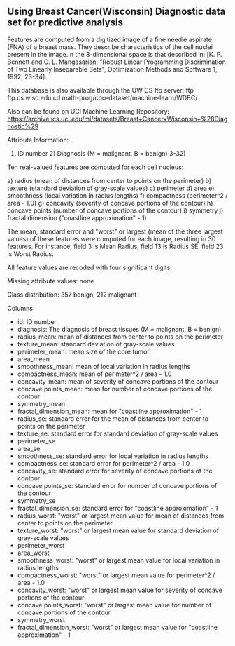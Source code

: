 ## Using Breast Cancer(Wisconsin) Diagnostic data set for predictive analysis

Features are computed from a digitized image of a fine needle aspirate (FNA) of a breast mass. They describe characteristics of the cell nuclei present in the image. n the 3-dimensional space is that described in: [K. P. Bennett and O. L. Mangasarian: "Robust Linear Programming Discrimination of Two Linearly Inseparable Sets", Optimization Methods and Software 1, 1992, 23-34].

This database is also available through the UW CS ftp server: ftp ftp.cs.wisc.edu cd math-prog/cpo-dataset/machine-learn/WDBC/

Also can be found on UCI Machine Learning Repository: https://archive.ics.uci.edu/ml/datasets/Breast+Cancer+Wisconsin+%28Diagnostic%29

Attribute Information:

1) ID number 2) Diagnosis (M = malignant, B = benign) 3-32)

Ten real-valued features are computed for each cell nucleus:

a) radius (mean of distances from center to points on the perimeter) b) texture (standard deviation of gray-scale values) c) perimeter d) area e) smoothness (local variation in radius lengths) f) compactness (perimeter^2 / area - 1.0) g) concavity (severity of concave portions of the contour) h) concave points (number of concave portions of the contour) i) symmetry j) fractal dimension ("coastline approximation" - 1)

The mean, standard error and "worst" or largest (mean of the three largest values) of these features were computed for each image, resulting in 30 features. For instance, field 3 is Mean Radius, field 13 is Radius SE, field 23 is Worst Radius.

All feature values are recoded with four significant digits.

Missing attribute values: none

Class distribution: 357 benign, 212 malignant

Columns
- id: ID number
- diagnosis: The diagnosis of breast tissues (M = malignant, B = benign)
- radius_mean: mean of distances from center to points on the perimeter
- texture_mean: standard deviation of gray-scale values
- perimeter_mean: mean size of the core tumor
- area_mean
- smoothness_mean: mean of local variation in radius lengths
- compactness_mean: mean of perimeter^2 / area - 1.0
- concavity_mean: mean of severity of concave portions of the contour
- concave points_mean: mean for number of concave portions of the contour
- symmetry_mean
- fractal_dimension_mean: mean for "coastline approximation" - 1
- radius_se: standard error for the mean of distances from center to points on the perimeter
- texture_se: standard error for standard deviation of gray-scale values
- perimeter_se
- area_se
- smoothness_se: standard error for local variation in radius lengths
- compactness_se: standard error for perimeter^2 / area - 1.0
- concavity_se: standard error for severity of concave portions of the contour
- concave points_se: standard error for number of concave portions of the contour
- symmetry_se
- fractal_dimension_se: standard error for "coastline approximation" - 1
- radius_worst: "worst" or largest mean value for mean of distances from center to points on the perimeter
- texture_worst: "worst" or largest mean value for standard deviation of gray-scale values
- perimeter_worst
- area_worst
- smoothness_worst: "worst" or largest mean value for local variation in radius lengths
- compactness_worst: "worst" or largest mean value for perimeter^2 / area - 1.0
- concavity_worst: "worst" or largest mean value for severity of concave portions of the contour
- concave points_worst: "worst" or largest mean value for number of concave portions of the contour
- symmetry_worst
- fractal_dimension_worst: "worst" or largest mean value for "coastline approximation" - 1

